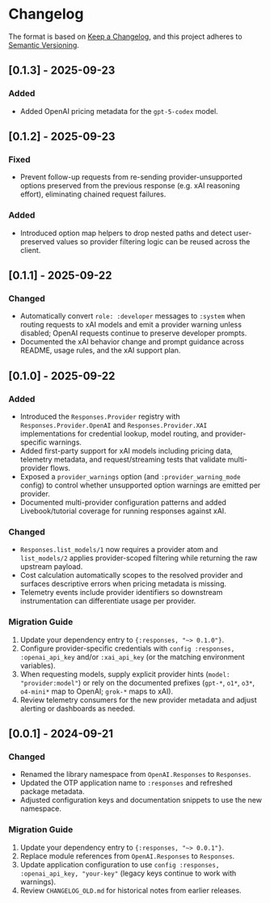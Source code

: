 # Changelog

The format is based on [Keep a Changelog](https://keepachangelog.com/en/1.0.0/),
and this project adheres to [Semantic Versioning](https://semver.org/spec/v2.0.0.html).

## [0.1.3] - 2025-09-23
### Added
- Added OpenAI pricing metadata for the `gpt-5-codex` model.

## [0.1.2] - 2025-09-23
### Fixed
- Prevent follow-up requests from re-sending provider-unsupported options preserved from the previous response (e.g. xAI reasoning effort), eliminating chained request failures.

### Added
- Introduced option map helpers to drop nested paths and detect user-preserved values so provider filtering logic can be reused across the client.

## [0.1.1] - 2025-09-22
### Changed
- Automatically convert `role: :developer` messages to `:system` when routing requests to xAI models and emit a provider warning unless disabled; OpenAI requests continue to preserve developer prompts.
- Documented the xAI behavior change and prompt guidance across README, usage rules, and the xAI support plan.

## [0.1.0] - 2025-09-22
### Added
- Introduced the `Responses.Provider` registry with `Responses.Provider.OpenAI` and `Responses.Provider.XAI` implementations for credential lookup, model routing, and provider-specific warnings.
- Added first-party support for xAI models including pricing data, telemetry metadata, and request/streaming tests that validate multi-provider flows.
- Exposed a `provider_warnings` option (and `:provider_warning_mode` config) to control whether unsupported option warnings are emitted per provider.
- Documented multi-provider configuration patterns and added Livebook/tutorial coverage for running responses against xAI.

### Changed
- `Responses.list_models/1` now requires a provider atom and `list_models/2` applies provider-scoped filtering while returning the raw upstream payload.
- Cost calculation automatically scopes to the resolved provider and surfaces descriptive errors when pricing metadata is missing.
- Telemetry events include provider identifiers so downstream instrumentation can differentiate usage per provider.

### Migration Guide
1. Update your dependency entry to `{:responses, "~> 0.1.0"}`.
2. Configure provider-specific credentials with `config :responses, :openai_api_key` and/or `:xai_api_key` (or the matching environment variables).
3. When requesting models, supply explicit provider hints (`model: "provider:model"`) or rely on the documented prefixes (`gpt-*`, `o1*`, `o3*`, `o4-mini*` map to OpenAI; `grok-*` maps to xAI).
4. Review telemetry consumers for the new provider metadata and adjust alerting or dashboards as needed.

## [0.0.1] - 2024-09-21
### Changed
- Renamed the library namespace from `OpenAI.Responses` to `Responses`.
- Updated the OTP application name to `:responses` and refreshed package metadata.
- Adjusted configuration keys and documentation snippets to use the new namespace.

### Migration Guide
1. Update your dependency entry to `{:responses, "~> 0.0.1"}`.
2. Replace module references from `OpenAI.Responses` to `Responses`.
3. Update application configuration to use `config :responses, :openai_api_key, "your-key"` (legacy keys continue to work with warnings).
4. Review `CHANGELOG_OLD.md` for historical notes from earlier releases.
